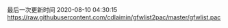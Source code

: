最后一次更新时间 2020-08-10 04:30:15
https://raw.githubusercontent.com/cdlaimin/gfwlist2pac/master/gfwlist.pac

